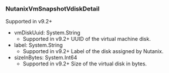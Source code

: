 ### NutanixVmSnapshotVdiskDetail
Supported in v9.2+

- vmDiskUuid: System.String
  - Supported in v9.2+
  UUID of the virtual machine disk.
- label: System.String
  - Supported in v9.2+
  Label of the disk assigned by Nutanix.
- sizeInBytes: System.Int64
  - Supported in v9.2+
  Size of the virtual disk in bytes.
